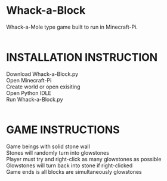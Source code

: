 # Whack-a-Block <br />
Whack-a-Mole type game built to run in Minecraft-Pi. <br />
<br />
# INSTALLATION INSTRUCTION <br />
Download Whack-a-Block.py <br />
Open Minecraft-Pi <br />
Create world or open exisiting <br />
Open Python IDLE <br />
Run Whack-a-Block.py <br />
<br />
# GAME INSTRUCTIONS <br />
Game beings with solid stone wall <br />
Stones will randomly turn into glowstones <br />
Player must try and right-click as many glowstones as possible <br />
Glowstones will turn back into stone if right-clicked <br />
Game ends is all blocks are simultaneously glowstones 
